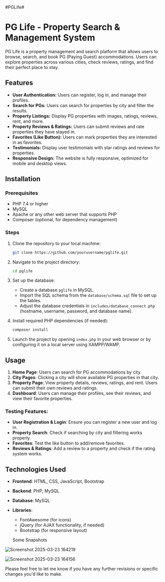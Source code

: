 #PGLife#

# PG Life - Property Search & Management System

PG Life is a property management and search platform that allows users to browse, search, and book PG (Paying Guest) accommodations. Users can explore properties across various cities, check reviews, ratings, and find their perfect place to stay.


## Features
- **User Authentication:** Users can register, log in, and manage their profiles.
- **Search for PGs:** Users can search for properties by city and filter the results.
- **Property Listings:** Display PG properties with images, ratings, reviews, rent, and more.
- **Property Reviews & Ratings:** Users can submit reviews and rate properties they have stayed in.
- **Favorites (Like Button):** Users can mark properties they are interested in as favorites.
- **Testimonials:** Display user testimonials with star ratings and reviews for properties.
- **Responsive Design:** The website is fully responsive, optimized for mobile and desktop views.

## Installation

### Prerequisites
- PHP 7.4 or higher
- MySQL
- Apache or any other web server that supports PHP
- Composer (optional, for dependency management)

### Steps
1. Clone the repository to your local machine:

    ```bash
    git clone https://github.com/yourusername/pglife.git
    ```

2. Navigate to the project directory:

    ```bash
    cd pglife
    ```

3. Set up the database:
    - Create a database `pglife` in MySQL.
    - Import the SQL schema from the `database/schema.sql` file to set up the tables.
    - Adjust the database credentials in `includes/database_connect.php` (hostname, username, password, and database name).

4. Install required PHP dependencies (if needed):

    ```bash
    composer install
    ```

5. Launch the project by opening `index.php` in your web browser or by configuring it on a local server using XAMPP/WAMP.

## Usage
1. **Home Page**: Users can search for PG accommodations by city.
2. **City Pages**: Clicking a city will show available PG properties in that city.
3. **Property Page**: View property details, reviews, ratings, and rent. Users can submit their own reviews and ratings.
4. **Dashboard**: Users can manage their profiles, see their reviews, and view their favorite properties.

### Testing Features:
- **User Registration & Login**: Ensure you can register a new user and log in.
- **Property Search**: Check if searching by city and filtering works properly.
- **Favorites**: Test the like button to add/remove favorites.
- **Reviews & Ratings**: Add a review to a property and check if the rating system works.

## Technologies Used
- **Frontend**: HTML, CSS, JavaScript, Bootstrap
- **Backend**: PHP, MySQL
- **Database**: MySQL
- **Libraries**: 
    - FontAwesome (for icons)
    - jQuery (for AJAX functionality, if needed)
    - Bootstrap (for responsive layout)
 

  Some Snapshots
  


![Screenshot 2025-03-23 164219](https://github.com/user-attachments/assets/52c01563-049f-4a77-8b73-2ac4af780d2a)




![Screenshot 2025-03-23 164156](https://github.com/user-attachments/assets/bd68ad1a-68e9-4201-a0a3-318d145527d9)




Please feel free to let me know if you have any further revisions or specific changes you'd like to make.
